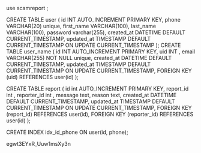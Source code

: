 use scamreport ;

CREATE TABLE user (
    id INT AUTO_INCREMENT PRIMARY KEY,
    phone VARCHAR(20) unique,
    first_name VARCHAR(100),
    last_name VARCHAR(100),
    password varchar(255),
    created_at DATETIME DEFAULT CURRENT_TIMESTAMP,
    updated_at TIMESTAMP DEFAULT CURRENT_TIMESTAMP ON UPDATE CURRENT_TIMESTAMP
);
CREATE TABLE user_name (
	id INT AUTO_INCREMENT PRIMARY KEY,
    uid INT ,
    email VARCHAR(255) NOT NULL unique,
    created_at DATETIME DEFAULT CURRENT_TIMESTAMP,
   updated_at TIMESTAMP DEFAULT CURRENT_TIMESTAMP ON UPDATE CURRENT_TIMESTAMP,
    FOREIGN KEY (uid) REFERENCES user(id)
);

CREATE TABLE report (
	id int AUTO_INCREMENT PRIMARY KEY,
    report_id int ,
    reporter_id int ,
    message text,
    reason text,
    created_at DATETIME DEFAULT CURRENT_TIMESTAMP,
   updated_at TIMESTAMP DEFAULT CURRENT_TIMESTAMP ON UPDATE CURRENT_TIMESTAMP,
    FOREIGN KEY (report_id) REFERENCES user(id),
    FOREIGN KEY (reporter_id) REFERENCES user(id)
);

CREATE INDEX idx_id_phone ON user(id, phone);

egwt3EYxR_Uuw1msXy3n